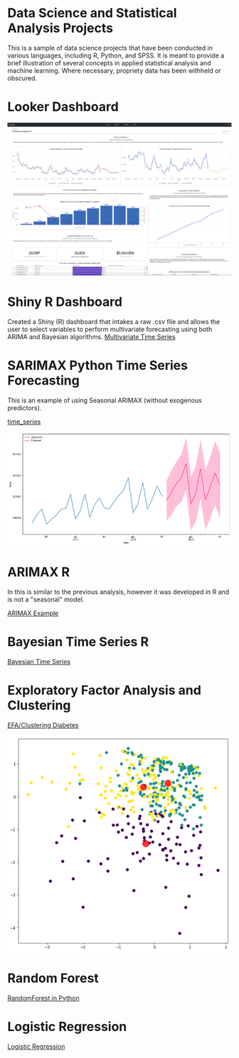 # Data Science and Statistical Analysis Projects

This is a sample of data science projects that have been conducted in various languages, including R, Python, and SPSS.  It is meant to provide a brief illustration of several concepts in applied statistical analysis and machine learning.  Where necessary, propriety data has been withheld or obscured.

# Looker Dashboard
![Looker Dashboard](Looker_Dashboard.png)

# Shiny R Dashboard 
Created a Shiny (R) dashboard that intakes a raw .csv file and allows the user to select variables to perform multivariate forecasting using both ARIMA and Bayesian algorithms. 
[Multivariate Time Series](http://ryanclukey.shinyapps.io/MV_forecast)


# SARIMAX Python Time Series Forecasting
This is an example of using Seasonal ARIMAX (without exogenous predictors).  

[time_series](timeseries.ipynb)

![timeseriesplot](time_seriespy.png)
      
# ARIMAX R
In this is similar to the previous analysis, however it was developed in R and is not a "seasonal" model.

[ARIMAX Example](ARIMAX.ipynb) 

# Bayesian Time Series R
[Bayesian Time Series](Bayesiantimeseries.ipynb)

# Exploratory Factor Analysis and Clustering

[EFA/Clustering Diabetes](diabetes_data_reduction_clustering.ipynb)

![clusterplot](data/d_cluster.png)

# Random Forest 

[RandomForest in Python](RandomForest.ipynb)

# Logistic Regression 
[Logistic Regression](Logistic_Regression.ipynb)
